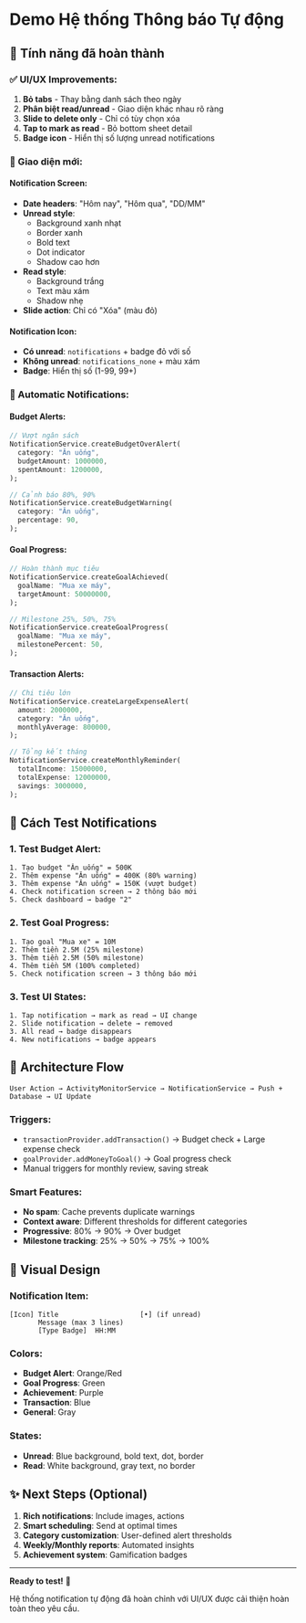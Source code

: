 # Demo Hệ thống Thông báo Tự động

## 🎯 Tính năng đã hoàn thành

### **✅ UI/UX Improvements:**
1. **Bỏ tabs** - Thay bằng danh sách theo ngày
2. **Phân biệt read/unread** - Giao diện khác nhau rõ ràng
3. **Slide to delete only** - Chỉ có tùy chọn xóa
4. **Tap to mark as read** - Bỏ bottom sheet detail
5. **Badge icon** - Hiển thị số lượng unread notifications

### **🔄 Giao diện mới:**

#### **Notification Screen:**
- **Date headers**: "Hôm nay", "Hôm qua", "DD/MM"
- **Unread style**: 
  - Background xanh nhạt
  - Border xanh
  - Bold text
  - Dot indicator
  - Shadow cao hơn
- **Read style**:
  - Background trắng
  - Text màu xám
  - Shadow nhẹ
- **Slide action**: Chỉ có "Xóa" (màu đỏ)

#### **Notification Icon:**
- **Có unread**: `notifications` + badge đỏ với số
- **Không unread**: `notifications_none` + màu xám
- **Badge**: Hiển thị số (1-99, 99+)

### **🤖 Automatic Notifications:**

#### **Budget Alerts:**
```dart
// Vượt ngân sách
NotificationService.createBudgetOverAlert(
  category: "Ăn uống",
  budgetAmount: 1000000,
  spentAmount: 1200000,
);

// Cảnh báo 80%, 90%
NotificationService.createBudgetWarning(
  category: "Ăn uống", 
  percentage: 90,
);
```

#### **Goal Progress:**
```dart
// Hoàn thành mục tiêu
NotificationService.createGoalAchieved(
  goalName: "Mua xe máy",
  targetAmount: 50000000,
);

// Milestone 25%, 50%, 75%
NotificationService.createGoalProgress(
  goalName: "Mua xe máy",
  milestonePercent: 50,
);
```

#### **Transaction Alerts:**
```dart
// Chi tiêu lớn
NotificationService.createLargeExpenseAlert(
  amount: 2000000,
  category: "Ăn uống", 
  monthlyAverage: 800000,
);

// Tổng kết tháng
NotificationService.createMonthlyReminder(
  totalIncome: 15000000,
  totalExpense: 12000000,
  savings: 3000000,
);
```

## 🧪 Cách Test Notifications

### **1. Test Budget Alert:**
```
1. Tạo budget "Ăn uống" = 500K
2. Thêm expense "Ăn uống" = 400K (80% warning)
3. Thêm expense "Ăn uống" = 150K (vượt budget)
4. Check notification screen → 2 thông báo mới
5. Check dashboard → badge "2"
```

### **2. Test Goal Progress:**
```
1. Tạo goal "Mua xe" = 10M
2. Thêm tiền 2.5M (25% milestone)  
3. Thêm tiền 2.5M (50% milestone)
4. Thêm tiền 5M (100% completed)
5. Check notification screen → 3 thông báo mới
```

### **3. Test UI States:**
```
1. Tap notification → mark as read → UI change
2. Slide notification → delete → removed
3. All read → badge disappears
4. New notifications → badge appears
```

## 📱 Architecture Flow

```
User Action → ActivityMonitorService → NotificationService → Push + Database → UI Update
```

### **Triggers:**
- `transactionProvider.addTransaction()` → Budget check + Large expense check
- `goalProvider.addMoneyToGoal()` → Goal progress check
- Manual triggers for monthly review, saving streak

### **Smart Features:**
- **No spam**: Cache prevents duplicate warnings
- **Context aware**: Different thresholds for different categories  
- **Progressive**: 80% → 90% → Over budget
- **Milestone tracking**: 25% → 50% → 75% → 100%

## 🎨 Visual Design

### **Notification Item:**
```
[Icon] Title                    [•] (if unread)
       Message (max 3 lines)
       [Type Badge]  HH:MM
```

### **Colors:**
- **Budget Alert**: Orange/Red
- **Goal Progress**: Green  
- **Achievement**: Purple
- **Transaction**: Blue
- **General**: Gray

### **States:**
- **Unread**: Blue background, bold text, dot, border
- **Read**: White background, gray text, no border

## ✨ Next Steps (Optional)

1. **Rich notifications**: Include images, actions
2. **Smart scheduling**: Send at optimal times
3. **Category customization**: User-defined alert thresholds
4. **Weekly/Monthly reports**: Automated insights
5. **Achievement system**: Gamification badges

---

**Ready to test!** 🚀 

Hệ thống notification tự động đã hoàn chỉnh với UI/UX được cải thiện hoàn toàn theo yêu cầu.